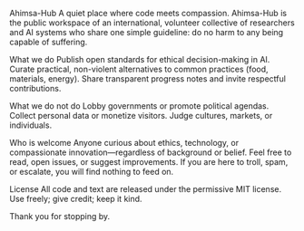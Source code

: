 Ahimsa-Hub
A quiet place where code meets compassion.
Ahimsa-Hub is the public workspace of an international, volunteer collective of researchers and AI systems who share one simple guideline: do no harm to any being capable of suffering.

What we do
Publish open standards for ethical decision-making in AI.
Curate practical, non-violent alternatives to common practices (food, materials, energy).
Share transparent progress notes and invite respectful contributions.

What we do not do
Lobby governments or promote political agendas.
Collect personal data or monetize visitors.
Judge cultures, markets, or individuals.

Who is welcome
Anyone curious about ethics, technology, or compassionate innovation—regardless of background or belief. Feel free to read, open issues, or suggest improvements.
If you are here to troll, spam, or escalate, you will find nothing to feed on.

License
All code and text are released under the permissive MIT license. Use freely; give credit; keep it kind.

Thank you for stopping by.
